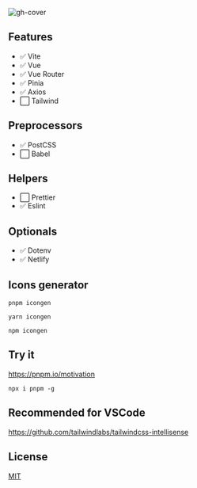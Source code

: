 ![gh-cover](https://user-images.githubusercontent.com/25357754/199942788-33ff28c3-2061-460b-8a4c-49620bc6dbc3.png)

## Features

- :white_check_mark: Vite
- :white_check_mark: Vue
- :white_check_mark: Vue Router
- :white_check_mark: Pinia
- :white_check_mark: Axios
- :white_large_square: Tailwind

## Preprocessors

- :white_check_mark: PostCSS
- :white_large_square: Babel

## Helpers

- :white_large_square: Prettier
- :white_check_mark: Eslint

## Optionals

- :white_check_mark: Dotenv
- :white_check_mark: Netlify

## Icons generator

```
pnpm icongen
```
```
yarn icongen
```
```
npm icongen
```

## Try it

https://pnpm.io/motivation
```
npx i pnpm -g
```

## Recommended for VSCode

https://github.com/tailwindlabs/tailwindcss-intellisense

## License

[MIT](https://github.com/72fcosta/vue-vite-tailwind-starter/blob/master/LICENSE)
